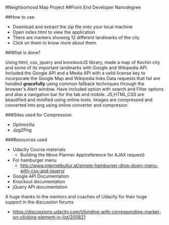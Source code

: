 #Neighborhood Map Project
##Front End Developer Nanodegree

##How to use

* Download and extract the zip file onto your local machine
* Open index.html to view the application
* There are markers showing 12 different landmarks of the city
* Click on them to know more about them.

##What is done?

Using html, css, jquery and knockoutJS library, made a map of Kochin city and some of its important landmarks with Google and Wikipedia API.
Included the Google API and a Media API  with a valid license key to incorporate the Google Map and Wikipedia links
Data requests that fail are handled **gracefully** using common fallback techniques through the browser's Alert window.
Have included option with search and Filter options and also a navigation bar for the tab and mobile.
JS,HTML,CSS are beautified and minified using online tools.
Images are compressed and converted into png using online converter and compressor.

###Sites used for Compression:

* Optimizilla
* Jpg2Png

###Resources used

* Udacity Course materials
    * Building the Move Planner App(reference for AJAX request)
* For hamburger menu
    * http://www.internetkultur.at/simple-hamburger-drop-down-menu-with-css-and-jquery/
* Google API Documentation
* Knockout documentation
* jQuery API documentation

A huge thanks to the mentors and coaches of Udacity for their huge support in the discussion forums
  * https://discussions.udacity.com/t/binding-with-corresponding-marker-on-clicking-element-in-list/200821

